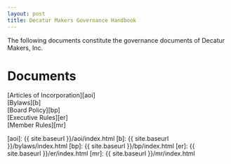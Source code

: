 ```yaml
---
layout: post
title: Decatur Makers Governance Handbook
---
```



The following documents constitute the governance documents of
Decatur Makers, Inc.

# Documents #

[Articles of Incorporation][aoi]  
[Bylaws][b]  
[Board Policy][bp]  
[Executive Rules][er]  
[Member Rules][mr]  

[aoi]: {{ site.baseurl }}/aoi/index.html
[b]: {{ site.baseurl }}/bylaws/index.html
[bp]: {{ site.baseurl }}/bp/index.html
[er]: {{ site.baseurl }}/er/index.html
[mr]: {{ site.baseurl }}/mr/index.html
